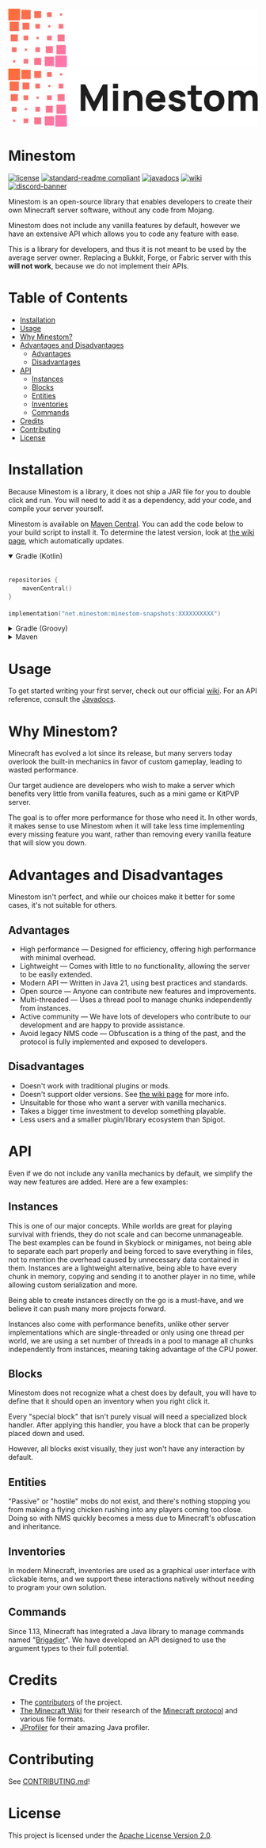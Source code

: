 ![banner](banner_dark.png#gh-dark-mode-only)
![banner](banner_light.png#gh-light-mode-only)

# Minestom

[![license](https://img.shields.io/github/license/Minestom/Minestom?style=for-the-badge&color=b2204c)](../LICENSE)
[![standard-readme compliant](https://img.shields.io/badge/readme%20style-standard-brightgreen.svg?style=for-the-badge)](https://github.com/RichardLitt/standard-readme)
[![javadocs](https://img.shields.io/badge/documentation-javadocs-4d7a97?style=for-the-badge)](https://javadoc.minestom.net)
[![wiki](https://img.shields.io/badge/documentation-wiki-74aad6?style=for-the-badge)](https://minestom.net/docs/introduction)
[![discord-banner](https://img.shields.io/discord/706185253441634317?label=discord&style=for-the-badge&color=7289da)](https://discord.gg/pkFRvqB)

Minestom is an open-source library that enables developers to create their own Minecraft server software, without any code from Mojang.

Minestom does not include any vanilla features by default, however we have an extensive API which allows you to code any feature with ease.

This is a library for developers, and thus it is not meant to be used by the average server owner. Replacing a Bukkit, Forge, or Fabric server with this **will not work**, because we do not implement their APIs.

# Table of Contents
- [Installation](#installation)
- [Usage](#usage)
- [Why Minestom?](#why-minestom)
- [Advantages and Disadvantages](#advantages-and-disadvantages)
  - [Advantages](#advantages)
  - [Disadvantages](#disadvantages)
- [API](#api)
  - [Instances](#instances)
  - [Blocks](#blocks)
  - [Entities](#entities)
  - [Inventories](#inventories)
  - [Commands](#commands)
- [Credits](#credits)
- [Contributing](#contributing)
- [License](#license)

# Installation
Because Minestom is a library, it does not ship a JAR file for you to double click and run. You will need to add it as a dependency, add your code, and compile your server yourself.

Minestom is available on [Maven Central](https://mvnrepository.com/artifact/net.minestom/minestom-snapshots). You can add the code below to your build script to install it. To determine the latest version, look at [the wiki page](https://minestom.net/docs/setup/dependencies#dependencies-1), which automatically updates.
<details open>
<summary>Gradle (Kotlin)</summary>
<br>

```kts
repositories {
    mavenCentral()
}

implementation("net.minestom:minestom-snapshots:XXXXXXXXXX")
```

</details>

<details>
<summary>Gradle (Groovy)</summary>
<br>

```groovy
repositories {
    mavenCentral()
}

implementation 'net.minestom:minestom-snapshots:XXXXXXXXXX'
```

</details>

<details>
<summary>Maven</summary>
<br>

```xml
<dependency>
    <groupId>net.minestom</groupId>
    <artifactId>minestom-snapshots</artifactId>
    <version>XXXXXXXXXX</version>
</dependency>
```
</details>

# Usage
To get started writing your first server, check out our official [wiki](https://minestom.net/docs/introduction). For an API reference, consult the [Javadocs](https://javadoc.minestom.net).

# Why Minestom?
Minecraft has evolved a lot since its release, but many servers today overlook the built-in mechanics in favor of custom gameplay, leading to wasted performance.

Our target audience are developers who wish to make a server which benefits very little from vanilla features, such as a mini game or KitPVP server.

The goal is to offer more performance for those who need it. In other words, it makes sense to use Minestom when it will take less time implementing every missing feature you want, rather than removing every vanilla feature that will slow you down.

# Advantages and Disadvantages
Minestom isn't perfect, and while our choices make it better for some cases, it's not suitable for others.

## Advantages
* High performance — Designed for efficiency, offering high performance with minimal overhead.
* Lightweight — Comes with little to no functionality, allowing the server to be easily extended.
* Modern API — Written in Java 21, using best practices and standards.
* Open source — Anyone can contribute new features and improvements.
* Multi-threaded — Uses a thread pool to manage chunks independently from instances.
* Active community — We have lots of developers who contribute to our development and are happy to provide assistance.
* Avoid legacy NMS code — Obfuscation is a thing of the past, and the protocol is fully implemented and exposed to developers.

## Disadvantages
* Doesn't work with traditional plugins or mods.
* Doesn't support older versions. See [the wiki page](https://minestom.net/docs/compatibility/unsupported-versions) for more info.
* Unsuitable for those who want a server with vanilla mechanics.
* Takes a bigger time investment to develop something playable.
* Less users and a smaller plugin/library ecosystem than Spigot.

# API
Even if we do not include any vanilla mechanics by default, we simplify the way new features are added. Here are a few examples:

## Instances
This is one of our major concepts. While worlds are great for playing survival with friends, they do not scale and can become unmanageable. The best examples can be found in Skyblock or minigames, not being able to separate each part properly and being forced to save everything in files, not to mention the overhead caused by unnecessary data contained in them. Instances are a lightweight alternative, being able to have every chunk in memory, copying and sending it to another player in no time, while allowing custom serialization and more.

Being able to create instances directly on the go is a must-have, and we believe it can push many more projects forward.

Instances also come with performance benefits, unlike other server implementations which are single-threaded or only using one thread per world, we are using a set number of threads in a pool to manage all chunks independently from instances, meaning taking advantage of the CPU power.

## Blocks
Minestom does not recognize what a chest does by default, you will have to define that it should open an inventory when you right click it.

Every "special block" that isn't purely visual will need a specialized block handler. After applying this handler, you have a block that can be properly placed down and used.

However, all blocks exist visually, they just won't have any interaction by default.

## Entities
"Passive" or "hostile" mobs do not exist, and there's nothing stopping you from making a flying chicken rushing into any players coming too close. Doing so with NMS quickly becomes a mess due to Minecraft's obfuscation and inheritance.

## Inventories
In modern Minecraft, inventories are used as a graphical user interface with clickable items, and we support these interactions natively without needing to program your own solution.

## Commands
Since 1.13, Minecraft has integrated a Java library to manage commands named "[Brigadier](https://github.com/Mojang/brigadier)". We have developed an API designed to use the argument types to their full potential.

# Credits
* The [contributors](https://github.com/Minestom/Minestom/graphs/contributors) of the project.
* [The Minecraft Wiki](https://minecraft.wiki) for their research of the [Minecraft protocol](https://minecraft.wiki/w/Minecraft_Wiki:Projects/wiki.vg_merge) and various file formats.
* [JProfiler](https://www.ej-technologies.com/products/jprofiler/overview.html) for their amazing Java profiler.

# Contributing
See [CONTRIBUTING.md](CONTRIBUTING.md)!

# License
This project is licensed under the [Apache License Version 2.0](../LICENSE).
